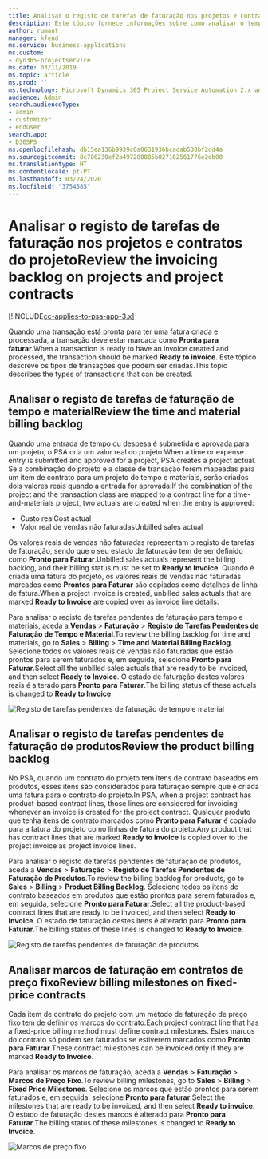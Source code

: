 ```yaml
---
title: Analisar o registo de tarefas de faturação nos projetos e contratos do projeto
description: Este tópico fornece informações sobre como analisar o tempo, as despesas e os registos de tarefas dos produtos e como marcá-los como prontos para faturação.
author: rumant
manager: kfend
ms.service: business-applications
ms.custom:
- dyn365-projectservice
ms.date: 03/11/2019
ms.topic: article
ms.prod: ''
ms.technology: Microsoft Dynamics 365 Project Service Automation 2.x and 3.x
audience: Admin
search.audienceType:
- admin
- customizer
- enduser
search.app:
- D365PS
ms.openlocfilehash: db15ea136b9939c0a0631936bcadab538bf2dd4a
ms.sourcegitcommit: 8c786230ef2a497280885b827162561776e2eb00
ms.translationtype: HT
ms.contentlocale: pt-PT
ms.lasthandoff: 03/24/2020
ms.locfileid: "3754585"
---
```

# <a name="review-the-invoicing-backlog-on-projects-and-project-contracts"></a><span data-ttu-id="729c7-103">Analisar o registo de tarefas de faturação nos projetos e contratos do projeto</span><span class="sxs-lookup"><span data-stu-id="729c7-103">Review the invoicing backlog on projects and project contracts</span></span>

[!INCLUDE[cc-applies-to-psa-app-3.x](../includes/cc-applies-to-psa-app-3x.md)]

<span data-ttu-id="729c7-104">Quando uma transação está pronta para ter uma fatura criada e processada, a transação deve estar marcada como **Pronta para faturar**.</span><span class="sxs-lookup"><span data-stu-id="729c7-104">When a transaction is ready to have an invoice created and processed, the transaction should be marked **Ready to invoice**.</span></span> <span data-ttu-id="729c7-105">Este tópico descreve os tipos de transações que podem ser criadas.</span><span class="sxs-lookup"><span data-stu-id="729c7-105">This topic describes the types of transactions that can be created.</span></span>

## <a name="review-the-time-and-material-billing-backlog"></a><span data-ttu-id="729c7-106">Analisar o registo de tarefas de faturação de tempo e material</span><span class="sxs-lookup"><span data-stu-id="729c7-106">Review the time and material billing backlog</span></span>

<span data-ttu-id="729c7-107">Quando uma entrada de tempo ou despesa é submetida e aprovada para um projeto, o PSA cria um valor real do projeto.</span><span class="sxs-lookup"><span data-stu-id="729c7-107">When a time or expense entry is submitted and approved for a project, PSA creates a project actual.</span></span> <span data-ttu-id="729c7-108">Se a combinação do projeto e a classe de transação forem mapeadas para um item de contrato para um projeto de tempo e materiais, serão criados dois valores reais quando a entrada for aprovada:</span><span class="sxs-lookup"><span data-stu-id="729c7-108">If the combination of the project and the transaction class are mapped to a contract line for a time-and-materials project, two actuals are created when the entry is approved:</span></span>

- <span data-ttu-id="729c7-109">Custo real</span><span class="sxs-lookup"><span data-stu-id="729c7-109">Cost actual</span></span> 
- <span data-ttu-id="729c7-110">Valor real de vendas não faturadas</span><span class="sxs-lookup"><span data-stu-id="729c7-110">Unbilled sales actual</span></span>

<span data-ttu-id="729c7-111">Os valores reais de vendas não faturadas representam o registo de tarefas de faturação, sendo que o seu estado de faturação tem de ser definido como **Pronto para Faturar**.</span><span class="sxs-lookup"><span data-stu-id="729c7-111">Unbilled sales actuals represent the billing backlog, and their billing status must be set to **Ready to Invoice**.</span></span> <span data-ttu-id="729c7-112">Quando é criada uma fatura do projeto, os valores reais de vendas não faturadas marcados como **Prontos para Faturar** são copiados como detalhes de linha de fatura.</span><span class="sxs-lookup"><span data-stu-id="729c7-112">When a project invoice is created, unbilled sales actuals that are marked **Ready to Invoice** are copied over as invoice line details.</span></span>

<span data-ttu-id="729c7-113">Para analisar o registo de tarefas pendentes de faturação para tempo e materiais, aceda a **Vendas** \> **Faturação** \> **Registo de Tarefas Pendentes de Faturação de Tempo e Material**.</span><span class="sxs-lookup"><span data-stu-id="729c7-113">To review the billing backlog for time and materials, go to **Sales** \> **Billing** \> **Time and Material Billing Backlog**.</span></span> <span data-ttu-id="729c7-114">Selecione todos os valores reais de vendas não faturadas que estão prontos para serem faturados e, em seguida, selecione **Pronto para Faturar**.</span><span class="sxs-lookup"><span data-stu-id="729c7-114">Select all the unbilled sales actuals that are ready to be invoiced, and then select **Ready to Invoice**.</span></span> <span data-ttu-id="729c7-115">O estado de faturação destes valores reais é alterado para **Pronto para Faturar**.</span><span class="sxs-lookup"><span data-stu-id="729c7-115">The billing status of these actuals is changed to **Ready to Invoice**.</span></span>

![Registo de tarefas pendentes de faturação de tempo e material](media/TMBacklog.png)

## <a name="review-the-product-billing-backlog"></a><span data-ttu-id="729c7-117">Analisar o registo de tarefas pendentes de faturação de produtos</span><span class="sxs-lookup"><span data-stu-id="729c7-117">Review the product billing backlog</span></span>

<span data-ttu-id="729c7-118">No PSA, quando um contrato do projeto tem itens de contrato baseados em produtos, esses itens são considerados para faturação sempre que é criada uma fatura para o contrato do projeto.</span><span class="sxs-lookup"><span data-stu-id="729c7-118">In PSA, when a project contract has product-based contract lines, those lines are considered for invoicing whenever an invoice is created for the project contract.</span></span> <span data-ttu-id="729c7-119">Qualquer produto que tenha itens de contrato marcados como **Pronto para Faturar** é copiado para a fatura do projeto como linhas de fatura do projeto.</span><span class="sxs-lookup"><span data-stu-id="729c7-119">Any product that has contract lines that are marked **Ready to Invoice** is copied over to the project invoice as project invoice lines.</span></span>

<span data-ttu-id="729c7-120">Para analisar o registo de tarefas pendentes de faturação de produtos, aceda a **Vendas** \> **Faturação** \> **Registo de Tarefas Pendentes de Faturação de Produtos**.</span><span class="sxs-lookup"><span data-stu-id="729c7-120">To review the billing backlog for products, go to **Sales** \> **Billing** \> **Product Billing Backlog**.</span></span> <span data-ttu-id="729c7-121">Selecione todos os itens de contrato baseados em produtos que estão prontos para serem faturados e, em seguida, selecione **Pronto para Faturar**.</span><span class="sxs-lookup"><span data-stu-id="729c7-121">Select all the product-based contract lines that are ready to be invoiced, and then select **Ready to Invoice**.</span></span> <span data-ttu-id="729c7-122">O estado de faturação destes itens é alterado para **Pronto para Faturar**.</span><span class="sxs-lookup"><span data-stu-id="729c7-122">The billing status of these lines is changed to **Ready to Invoice**.</span></span>

![Registo de tarefas pendentes de faturação de produtos](media/ProductBacklog.png)

## <a name="review-billing-milestones-on-fixed-price-contracts"></a><span data-ttu-id="729c7-124">Analisar marcos de faturação em contratos de preço fixo</span><span class="sxs-lookup"><span data-stu-id="729c7-124">Review billing milestones on fixed-price contracts</span></span>

<span data-ttu-id="729c7-125">Cada item de contrato do projeto com um método de faturação de preço fixo tem de definir os marcos do contrato.</span><span class="sxs-lookup"><span data-stu-id="729c7-125">Each project contract line that has a fixed-price billing method must define contract milestones.</span></span> <span data-ttu-id="729c7-126">Estes marcos do contrato só podem ser faturados se estiverem marcados como **Pronto para Faturar**.</span><span class="sxs-lookup"><span data-stu-id="729c7-126">These contract milestones can be invoiced only if they are marked **Ready to Invoice**.</span></span> 

<span data-ttu-id="729c7-127">Para analisar os marcos de faturação, aceda a **Vendas** \> **Faturação** \> **Marcos de Preço Fixo**.</span><span class="sxs-lookup"><span data-stu-id="729c7-127">To review billing milestones, go to **Sales** \> **Billing** \> **Fixed Price Milestones**.</span></span> <span data-ttu-id="729c7-128">Selecione os marcos que estão prontos para serem faturados e, em seguida, selecione **Pronto para faturar**.</span><span class="sxs-lookup"><span data-stu-id="729c7-128">Select the milestones that are ready to be invoiced, and then select **Ready to invoice**.</span></span> <span data-ttu-id="729c7-129">O estado de faturação destes marcos é alterado para **Pronto para Faturar**.</span><span class="sxs-lookup"><span data-stu-id="729c7-129">The billing status of these milestones is changed to **Ready to Invoice**.</span></span>

![Marcos de preço fixo](media/FPBacklog.png)
